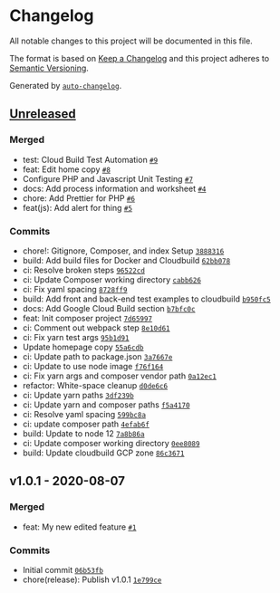 # Changelog

All notable changes to this project will be documented in this file.

The format is based on [Keep a Changelog](https://keepachangelog.com/en/1.0.0/)
and this project adheres to [Semantic Versioning](https://semver.org/spec/v2.0.0.html).

Generated by [`auto-changelog`](https://github.com/CookPete/auto-changelog).

## [Unreleased](https://github.com/itcig/git-sandbox/compare/v1.0.1...HEAD)

### Merged

- test: Cloud Build Test Automation [`#9`](https://github.com/itcig/git-sandbox/pull/9)
- feat: Edit home copy [`#8`](https://github.com/itcig/git-sandbox/pull/8)
- Configure PHP and Javascript Unit Testing [`#7`](https://github.com/itcig/git-sandbox/pull/7)
- docs: Add process information and worksheet [`#4`](https://github.com/itcig/git-sandbox/pull/4)
- chore: Add Prettier for PHP [`#6`](https://github.com/itcig/git-sandbox/pull/6)
- feat(js): Add alert for thing [`#5`](https://github.com/itcig/git-sandbox/pull/5)

### Commits

- chore!: Gitignore, Composer, and index Setup [`3888316`](https://github.com/itcig/git-sandbox/commit/3888316c78d9d165a1525a68b3dc2f8410ca3a7f)
- build: Add build files for Docker and Cloudbuild [`62bb078`](https://github.com/itcig/git-sandbox/commit/62bb078f3bc436b4dced6fc766b9356925f87e74)
- ci: Resolve broken steps [`96522cd`](https://github.com/itcig/git-sandbox/commit/96522cd9e3ef31a6bda982416333a5fa9a09ade9)
- ci: Update Composer working directory [`cabb626`](https://github.com/itcig/git-sandbox/commit/cabb626920c532825ef2be8bf1c5926b74b6d0fa)
- ci: Fix yaml spacing [`8728ff9`](https://github.com/itcig/git-sandbox/commit/8728ff9b8a4bc9613377e89cd13e0e8ecae72f9d)
- build: Add front and back-end test examples to cloudbuild [`b950fc5`](https://github.com/itcig/git-sandbox/commit/b950fc59bd4636e5cd5923006bb04d7370563116)
- docs: Add Google Cloud Build section [`b7bfc0c`](https://github.com/itcig/git-sandbox/commit/b7bfc0c586e3bc90f3d0ad1e6922b86fd902ec79)
- feat: Init composer project [`7d65997`](https://github.com/itcig/git-sandbox/commit/7d659978c1d1cfa8036e960d923967b79c2deb26)
- ci: Comment out webpack step [`8e10d61`](https://github.com/itcig/git-sandbox/commit/8e10d61cb0d53381fa1d08449f022745cd1b42ee)
- ci: Fix yarn test args [`95b1d91`](https://github.com/itcig/git-sandbox/commit/95b1d91142a52e06dde166e7850f0600d693f1b4)
- Update homepage copy [`55a6cdb`](https://github.com/itcig/git-sandbox/commit/55a6cdb971c3f6b157c7cabaf1c9dce35d62af36)
- ci: Update path to package.json [`3a7667e`](https://github.com/itcig/git-sandbox/commit/3a7667ee5d58254cddb7221a3c00ac6bbb8e70ad)
- ci: Update to use node image [`f76f164`](https://github.com/itcig/git-sandbox/commit/f76f164482b5643a0ad33017fd4dc65544f26258)
- ci: Fix yarn args and composer vendor path [`0a12ec1`](https://github.com/itcig/git-sandbox/commit/0a12ec19251ce8ab0f35ef9f60ff2720726fa3c2)
- refactor: White-space cleanup [`d0de6c6`](https://github.com/itcig/git-sandbox/commit/d0de6c6f3eaa5cf3a8ef60d73a92610b9788f77f)
- ci: Update yarn paths [`3df239b`](https://github.com/itcig/git-sandbox/commit/3df239bacec406bc5fcd15da0b2ff0f2b13da5ea)
- ci: Update yarn and composer paths [`f5a4170`](https://github.com/itcig/git-sandbox/commit/f5a41703e3a569bdd93dfd240bc2088c6f2795f6)
- ci: Resolve yaml spacing [`599bc8a`](https://github.com/itcig/git-sandbox/commit/599bc8a498228e93b0a2c6931903dcea7ca4bdee)
- ci: update composer path [`4efab6f`](https://github.com/itcig/git-sandbox/commit/4efab6fe516ced20dc71b36de24d9dd700f0e1e1)
- build: Update to node 12 [`7a8b86a`](https://github.com/itcig/git-sandbox/commit/7a8b86a40ed47df4e764729e02a808ab67d2e3c3)
- ci: Update composer working directory [`0ee8089`](https://github.com/itcig/git-sandbox/commit/0ee80899f189fa43ecd2a45f8dc57454fb1a384f)
- build: Update cloudbuild GCP zone [`86c3671`](https://github.com/itcig/git-sandbox/commit/86c3671324ec4262e2346307171c96d36fbdf72d)

## v1.0.1 - 2020-08-07

### Merged

- feat: My new edited feature [`#1`](https://github.com/itcig/git-sandbox/pull/1)

### Commits

- Initial commit [`06b53fb`](https://github.com/itcig/git-sandbox/commit/06b53fbd723dc0f1a6a8b109fb064443a3771c37)
- chore(release): Publish v1.0.1 [`1e799ce`](https://github.com/itcig/git-sandbox/commit/1e799ce63bb6801b270ac202c0371fc9b66755cf)
